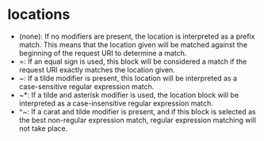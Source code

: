 # locations

* (none): If no modifiers are present, the location is interpreted as a prefix match. This means that the location given will be matched against the beginning of the request URI to determine a match.
* =: If an equal sign is used, this block will be considered a match if the request URI exactly matches the location given.
* ~: If a tilde modifier is present, this location will be interpreted as a case-sensitive regular expression match.
* ~*: If a tilde and asterisk modifier is used, the location block will be interpreted as a case-insensitive regular expression match.
* ^~: If a carat and tilde modifier is present, and if this block is selected as the best non-regular expression match, regular expression matching will not take place.
